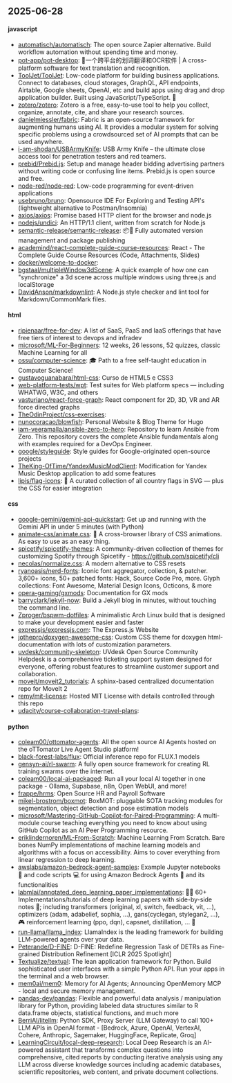 ## 2025-06-28

#### javascript
* [automatisch/automatisch](https://github.com/automatisch/automatisch): The open source Zapier alternative. Build workflow automation without spending time and money.
* [pot-app/pot-desktop](https://github.com/pot-app/pot-desktop): 🌈一个跨平台的划词翻译和OCR软件 | A cross-platform software for text translation and recognition.
* [ToolJet/ToolJet](https://github.com/ToolJet/ToolJet): Low-code platform for building business applications. Connect to databases, cloud storages, GraphQL, API endpoints, Airtable, Google sheets, OpenAI, etc and build apps using drag and drop application builder. Built using JavaScript/TypeScript. 🚀
* [zotero/zotero](https://github.com/zotero/zotero): Zotero is a free, easy-to-use tool to help you collect, organize, annotate, cite, and share your research sources.
* [danielmiessler/fabric](https://github.com/danielmiessler/fabric): Fabric is an open-source framework for augmenting humans using AI. It provides a modular system for solving specific problems using a crowdsourced set of AI prompts that can be used anywhere.
* [i-am-shodan/USBArmyKnife](https://github.com/i-am-shodan/USBArmyKnife): USB Army Knife – the ultimate close access tool for penetration testers and red teamers.
* [prebid/Prebid.js](https://github.com/prebid/Prebid.js): Setup and manage header bidding advertising partners without writing code or confusing line items. Prebid.js is open source and free.
* [node-red/node-red](https://github.com/node-red/node-red): Low-code programming for event-driven applications
* [usebruno/bruno](https://github.com/usebruno/bruno): Opensource IDE For Exploring and Testing API's (lightweight alternative to Postman/Insomnia)
* [axios/axios](https://github.com/axios/axios): Promise based HTTP client for the browser and node.js
* [nodejs/undici](https://github.com/nodejs/undici): An HTTP/1.1 client, written from scratch for Node.js
* [semantic-release/semantic-release](https://github.com/semantic-release/semantic-release): 📦🚀 Fully automated version management and package publishing
* [academind/react-complete-guide-course-resources](https://github.com/academind/react-complete-guide-course-resources): React - The Complete Guide Course Resources (Code, Attachments, Slides)
* [docker/welcome-to-docker](https://github.com/docker/welcome-to-docker): 
* [bgstaal/multipleWindow3dScene](https://github.com/bgstaal/multipleWindow3dScene): A quick example of how one can "synchronize" a 3d scene across multiple windows using three.js and localStorage
* [DavidAnson/markdownlint](https://github.com/DavidAnson/markdownlint): A Node.js style checker and lint tool for Markdown/CommonMark files.

#### html
* [ripienaar/free-for-dev](https://github.com/ripienaar/free-for-dev): A list of SaaS, PaaS and IaaS offerings that have free tiers of interest to devops and infradev
* [microsoft/ML-For-Beginners](https://github.com/microsoft/ML-For-Beginners): 12 weeks, 26 lessons, 52 quizzes, classic Machine Learning for all
* [ossu/computer-science](https://github.com/ossu/computer-science): 🎓 Path to a free self-taught education in Computer Science!
* [gustavoguanabara/html-css](https://github.com/gustavoguanabara/html-css): Curso de HTML5 e CSS3
* [web-platform-tests/wpt](https://github.com/web-platform-tests/wpt): Test suites for Web platform specs — including WHATWG, W3C, and others
* [vasturiano/react-force-graph](https://github.com/vasturiano/react-force-graph): React component for 2D, 3D, VR and AR force directed graphs
* [TheOdinProject/css-exercises](https://github.com/TheOdinProject/css-exercises): 
* [nunocoracao/blowfish](https://github.com/nunocoracao/blowfish): Personal Website & Blog Theme for Hugo
* [iam-veeramalla/ansible-zero-to-hero](https://github.com/iam-veeramalla/ansible-zero-to-hero): Repository to learn Ansible from Zero. This repository covers the complete Ansible fundamentals along with examples required for a DevOps Engineer.
* [google/styleguide](https://github.com/google/styleguide): Style guides for Google-originated open-source projects
* [TheKing-OfTime/YandexMusicModClient](https://github.com/TheKing-OfTime/YandexMusicModClient): Modification for Yandex Music Desktop application to add some features
* [lipis/flag-icons](https://github.com/lipis/flag-icons): 🎏 A curated collection of all country flags in SVG — plus the CSS for easier integration

#### css
* [google-gemini/gemini-api-quickstart](https://github.com/google-gemini/gemini-api-quickstart): Get up and running with the Gemini API in under 5 minutes (with Python)
* [animate-css/animate.css](https://github.com/animate-css/animate.css): 🍿 A cross-browser library of CSS animations. As easy to use as an easy thing.
* [spicetify/spicetify-themes](https://github.com/spicetify/spicetify-themes): A community-driven collection of themes for customizing Spotify through Spicetify - https://github.com/spicetify/cli
* [necolas/normalize.css](https://github.com/necolas/normalize.css): A modern alternative to CSS resets
* [ryanoasis/nerd-fonts](https://github.com/ryanoasis/nerd-fonts): Iconic font aggregator, collection, & patcher. 3,600+ icons, 50+ patched fonts: Hack, Source Code Pro, more. Glyph collections: Font Awesome, Material Design Icons, Octicons, & more
* [opera-gaming/gxmods](https://github.com/opera-gaming/gxmods): Documentation for GX mods
* [barryclark/jekyll-now](https://github.com/barryclark/jekyll-now): Build a Jekyll blog in minutes, without touching the command line.
* [Zproger/bspwm-dotfiles](https://github.com/Zproger/bspwm-dotfiles): A minimalistic Arch Linux build that is designed to make your development easier and faster
* [expressjs/expressjs.com](https://github.com/expressjs/expressjs.com): The Express.js Website
* [jothepro/doxygen-awesome-css](https://github.com/jothepro/doxygen-awesome-css): Custom CSS theme for doxygen html-documentation with lots of customization parameters.
* [uvdesk/community-skeleton](https://github.com/uvdesk/community-skeleton): UVdesk Open Source Community Helpdesk is a comprehensive ticketing support system designed for everyone, offering robust features to streamline customer support and collaboration.
* [moveit/moveit2_tutorials](https://github.com/moveit/moveit2_tutorials): A sphinx-based centralized documentation repo for MoveIt 2
* [remy/mit-license](https://github.com/remy/mit-license): Hosted MIT License with details controlled through this repo
* [udacity/course-collaboration-travel-plans](https://github.com/udacity/course-collaboration-travel-plans): 

#### python
* [coleam00/ottomator-agents](https://github.com/coleam00/ottomator-agents): All the open source AI Agents hosted on the oTTomator Live Agent Studio platform!
* [black-forest-labs/flux](https://github.com/black-forest-labs/flux): Official inference repo for FLUX.1 models
* [gensyn-ai/rl-swarm](https://github.com/gensyn-ai/rl-swarm): A fully open source framework for creating RL training swarms over the internet.
* [coleam00/local-ai-packaged](https://github.com/coleam00/local-ai-packaged): Run all your local AI together in one package - Ollama, Supabase, n8n, Open WebUI, and more!
* [frappe/hrms](https://github.com/frappe/hrms): Open Source HR and Payroll Software
* [mikel-brostrom/boxmot](https://github.com/mikel-brostrom/boxmot): BoxMOT: pluggable SOTA tracking modules for segmentation, object detection and pose estimation models
* [microsoft/Mastering-GitHub-Copilot-for-Paired-Programming](https://github.com/microsoft/Mastering-GitHub-Copilot-for-Paired-Programming): A multi-module course teaching everything you need to know about using GitHub Copilot as an AI Peer Programming resource.
* [eriklindernoren/ML-From-Scratch](https://github.com/eriklindernoren/ML-From-Scratch): Machine Learning From Scratch. Bare bones NumPy implementations of machine learning models and algorithms with a focus on accessibility. Aims to cover everything from linear regression to deep learning.
* [awslabs/amazon-bedrock-agent-samples](https://github.com/awslabs/amazon-bedrock-agent-samples): Example Jupyter notebooks 📓 and code scripts 💻 for using Amazon Bedrock Agents 🤖 and its functionalities
* [labmlai/annotated_deep_learning_paper_implementations](https://github.com/labmlai/annotated_deep_learning_paper_implementations): 🧑‍🏫 60+ Implementations/tutorials of deep learning papers with side-by-side notes 📝; including transformers (original, xl, switch, feedback, vit, ...), optimizers (adam, adabelief, sophia, ...), gans(cyclegan, stylegan2, ...), 🎮 reinforcement learning (ppo, dqn), capsnet, distillation, ... 🧠
* [run-llama/llama_index](https://github.com/run-llama/llama_index): LlamaIndex is the leading framework for building LLM-powered agents over your data.
* [Peterande/D-FINE](https://github.com/Peterande/D-FINE): D-FINE: Redefine Regression Task of DETRs as Fine-grained Distribution Refinement [ICLR 2025 Spotlight]
* [Textualize/textual](https://github.com/Textualize/textual): The lean application framework for Python. Build sophisticated user interfaces with a simple Python API. Run your apps in the terminal and a web browser.
* [mem0ai/mem0](https://github.com/mem0ai/mem0): Memory for AI Agents; Announcing OpenMemory MCP - local and secure memory management.
* [pandas-dev/pandas](https://github.com/pandas-dev/pandas): Flexible and powerful data analysis / manipulation library for Python, providing labeled data structures similar to R data.frame objects, statistical functions, and much more
* [BerriAI/litellm](https://github.com/BerriAI/litellm): Python SDK, Proxy Server (LLM Gateway) to call 100+ LLM APIs in OpenAI format - [Bedrock, Azure, OpenAI, VertexAI, Cohere, Anthropic, Sagemaker, HuggingFace, Replicate, Groq]
* [LearningCircuit/local-deep-research](https://github.com/LearningCircuit/local-deep-research): Local Deep Research is an AI-powered assistant that transforms complex questions into comprehensive, cited reports by conducting iterative analysis using any LLM across diverse knowledge sources including academic databases, scientific repositories, web content, and private document collections.
